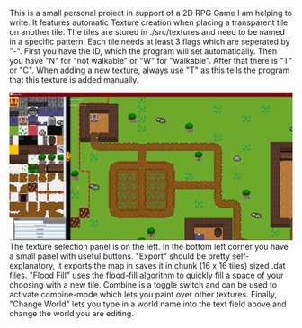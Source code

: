 This is a small personal project in support of a 2D RPG Game I am helping to write.
It features automatic Texture creation when placing a transparent tile on another tile.
The tiles are stored in ./src/textures and need to be named in a specific pattern.
Each tile needs at least 3 flags which are seperated by "-". First you have the ID, which
the program will set automatically. Then you have "N" for "not walkable" or "W" for "walkable".
After that there is "T" or "C". When adding a new texture, always use "T" as this tells
the program that this texture is added manually.

![Screenshot](./images/mapEditorScreenshot.png)
The texture selection panel is on the left. In the bottom left corner you have a small
panel with useful buttons. "Export" should be pretty self-explanatory, it exports the
map in saves it in chunk (16 x 16 tiles) sized .dat files. "Flood Fill" uses the flood-fill
algorithm to quickly fill a space of your choosing with a new tile. Combine is a toggle
switch and can be used to activate combine-mode which lets you paint over other textures.
Finally, "Change World" lets you type in a world name into the text field above and change
the world you are editing.
